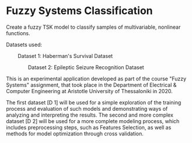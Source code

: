 # Fuzzy Systems Classification #

Create a fuzzy TSK model to classify samples of multivariable, nonlinear functions.

Datasets used:

      Dataset 1: Haberman's Survival Dataset

     Dataset 2: Epileptic Seizure Recognition Dataset

This is an experimental application developed as part of the course "Fuzzy Systems" assignment, that took place in the Department of Electrical & Computer Engineering at Aristotle University of Thessaloniki in 2020.

The first dataset [D 1] will be used for a simple exploration of the training process and evaluation of such models and demonstrating ways of analyzing and interpreting the results. The second and more complex dataset [D 2] will be used for a more complete modeling process, which includes preprocessing steps, such as Features Selection, as well as methods for model optimization through cross validation.
